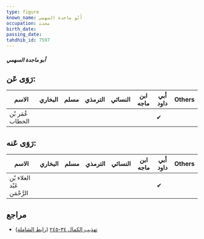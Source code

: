 ```yaml
---
type: figure
known_name: أَبُو ماجدة السهمي
occupation: محدث
birth_date:
passing_date:
tahdhib_id: 7597
---
```

##### أبو ماجدة السهمي

## رَوَى عَن:
| الاسم            | البخاري | مسلم | الترمذي | النسائي | ابن ماجه | أبي داود | Others |
| ---------------- | ------- | ---- | ------- | ------- | -------- | -------- | ------ |
| عُمَر بْن الخطاب |         |      |         |         |          | ✔        |        |
## رَوَى عَنه:
| الاسم                       | البخاري | مسلم | الترمذي | النسائي | ابن ماجه | أبي داود | Others |
| --------------------------- | ------- | ---- | ------- | ------- | -------- | -------- | ------ |
| العلاء بْن عَبْد الرَّحْمَن |         |      |         |         |          | ✔        |        |
## مراجع
- [تهذيب الكمال ٣٤-٢٤٥](obsidian://open?vault=Tahdhib-al-Kamal&file=Figures/٧٥٩٧-أبو%20ماجدة%20السهمي) ([رابط الشاملة](https://shamela.ws/book/3722/18362))